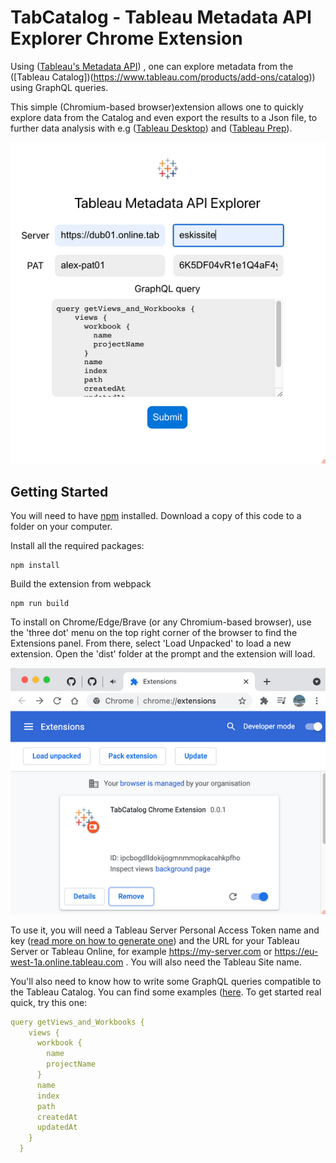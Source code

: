 # TabCatalog - Tableau Metadata API Explorer Chrome Extension

Using ([Tableau's Metadata API](https://help.tableau.com/current/api/metadata_api/en-us/index.html)) , one can explore metadata from the ([Tableau Catalog])(https://www.tableau.com/products/add-ons/catalog)) using GraphQL queries. 

This simple (Chromium-based browser)extension allows one to quickly explore data from the Catalog and even export the results to a Json file, to further data analysis with e.g ([Tableau Desktop](https://www.tableau.com/products/desktop)) and ([Tableau Prep](https://www.tableau.com/products/prep)).

![extension screenshot](./extension_screenshot.png)

## Getting Started

You will need to have [npm](https://npmjs.com) installed. Download a copy of this code to a folder on your computer.

Install all the required packages:

```
npm install
```

Build the extension from webpack

```
npm run build
```

To install on Chrome/Edge/Brave (or any Chromium-based browser), use the 'three dot' menu on the top right corner of the browser to find the Extensions panel. From there, select 'Load Unpacked' to load a new extension. Open the 'dist' folder at the prompt and the extension will load.

![installing](./installed_extension.png)

To use it, you will need a Tableau Server Personal Access Token name and key ([read more on how to generate one](https://help.tableau.com/current/server/en-us/security_personal_access_tokens.htm#creating-tokens)) and the URL for your Tableau Server or Tableau Online, for example https://my-server.com or https://eu-west-1a.online.tableau.com . You will also need the Tableau Site name.

You'll also need to know how to write some GraphQL queries compatible to the Tableau Catalog. You can find some examples ([here](https://help.tableau.com/current/api/metadata_api/en-us/docs/meta_api_examples.html#common-queries-to-get-your-started). To get started real quick, try this one:

```yaml
query getViews_and_Workbooks {
    views {
      workbook {
        name
        projectName
      }
      name
      index
      path
      createdAt
      updatedAt
    }
  }
  ```